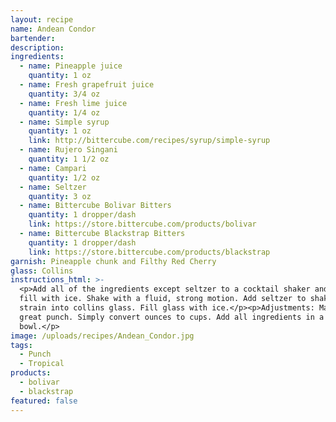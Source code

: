 ```yaml
---
layout: recipe
name: Andean Condor
bartender:
description:
ingredients:
  - name: Pineapple juice
    quantity: 1 oz
  - name: Fresh grapefruit juice
    quantity: 3/4 oz
  - name: Fresh lime juice
    quantity: 1/4 oz
  - name: Simple syrup
    quantity: 1 oz
    link: http://bittercube.com/recipes/syrup/simple-syrup
  - name: Rujero Singani
    quantity: 1 1/2 oz
  - name: Campari
    quantity: 1/2 oz
  - name: Seltzer
    quantity: 3 oz
  - name: Bittercube Bolivar Bitters
    quantity: 1 dropper/dash
    link: https://store.bittercube.com/products/bolivar
  - name: Bittercube Blackstrap Bitters
    quantity: 1 dropper/dash
    link: https://store.bittercube.com/products/blackstrap
garnish: Pineapple chunk and Filthy Red Cherry
glass: Collins
instructions_html: >-
  <p>Add all of the ingredients except seltzer to a cocktail shaker and then
  fill with ice. Shake with a fluid, strong motion. Add seltzer to shaker and
  strain into collins glass. Fill glass with ice.</p><p>Adjustments: Makes a
  great punch. Simply convert ounces to cups. Add all ingredients in a punch
  bowl.</p>
image: /uploads/recipes/Andean_Condor.jpg
tags:
  - Punch
  - Tropical
products:
  - bolivar
  - blackstrap
featured: false
---
```



